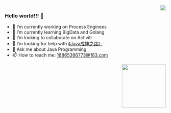 <img align="right" src="https://github-readme-stats.vercel.app/api?username=zhudunfeng&show_icons=true&icon_color=CE1D2D&text_color=718096&bg_color=0,EC6C6C,FFD479,FFFC79,73FA79&hide_title=true" />


### Hello world!!! 👋

- 🔭 I’m currently working on Process Enginees
- 🌱 I’m currently learning BigData and Golang
- 👯 I’m looking to collaborate on Activiti
- 🤔 I’m looking for help with [《Java成神之路》](https://hollischuang.github.io/toBeTopJavaer/#/)
- 💬 Ask me about Java Programming
- 📫 How to reach me: 18865386773@163.com


<img align="right" height="137px" src="https://github-readme-stats.vercel.app/api/top-langs/?username=zhudunfeng&hide_title=true&hide_border=true&layout=compact&bg_color=0,73FA79,73FDFF,D783FF&theme=graywhite&locale=cn" />

